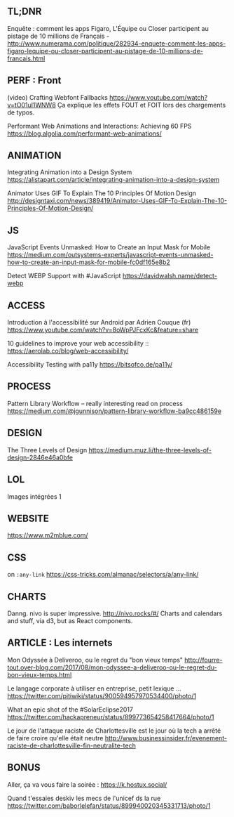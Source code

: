 ## TL;DNR   

Enquête : comment les apps Figaro, L'Équipe ou Closer participent au pistage de 10 millions de Français - http://www.numerama.com/politique/282934-enquete-comment-les-apps-figaro-lequipe-ou-closer-participent-au-pistage-de-10-millions-de-francais.html



## PERF : Front   

(video) Crafting Webfont Fallbacks 
https://www.youtube.com/watch?v=tO01ul1WNW8
Ça explique les effets FOUT et FOIT lors des chargements de typos.

Performant Web Animations and Interactions: Achieving 60 FPS
https://blog.algolia.com/performant-web-animations/



## ANIMATION   

Integrating Animation into a Design System 
https://alistapart.com/article/integrating-animation-into-a-design-system

Animator Uses GIF To Explain The 10 Principles Of Motion Design http://designtaxi.com/news/389419/Animator-Uses-GIF-To-Explain-The-10-Principles-Of-Motion-Design/



## JS   

JavaScript Events Unmasked: How to Create an Input Mask for Mobile https://medium.com/outsystems-experts/javascript-events-unmasked-how-to-create-an-input-mask-for-mobile-fc0df165e8b2

Detect WEBP Support with #JavaScript 
https://davidwalsh.name/detect-webp



## ACCESS   

Introduction à l'accessibilité sur Android par Adrien Couque (fr)
https://www.youtube.com/watch?v=8oWpPJFcxKc&feature=share

10 guidelines to improve your web accessibility :: 
https://aerolab.co/blog/web-accessibility/

Accessibility Testing with pa11y https://bitsofco.de/pa11y/


## PROCESS   

Pattern Library Workflow – really interesting read on process https://medium.com/@jgunnison/pattern-library-workflow-ba9cc486159e


## DESIGN   

The Three Levels of Design
https://medium.muz.li/the-three-levels-of-design-2846e46a0bfe


## LOL   
Images intégrées 1


## WEBSITE   

https://www.m2mblue.com/



## CSS   

on `:any-link` https://css-tricks.com/almanac/selectors/a/any-link/



## CHARTS   

Danng. nivo is super impressive. http://nivo.rocks/#/
Charts and calendars and stuff, via d3, but as React components.


## ARTICLE : Les internets  

Mon Odyssée à Deliveroo, ou le regret du "bon vieux temps"
http://fourre-tout.over-blog.com/2017/08/mon-odyssee-a-deliveroo-ou-le-regret-du-bon-vieux-temps.html

Le langage corporate à utiliser en entreprise, petit lexique ...
https://twitter.com/pitiwiki/status/900594957970534400/photo/1

What an epic shot of the #SolarEclipse2017
https://twitter.com/hackapreneur/status/899773654258417664/photo/1

Le jour de l'attaque raciste de Charlottesville est le jour où la tech a arrêté de faire croire qu'elle était neutre 
http://www.businessinsider.fr/evenement-raciste-de-charlottesville-fin-neutralite-tech


## BONUS   

Aller, ça va vous faire la soirée : https://k.hostux.social/

​Quand t'essaies deskiv les mecs de l'unicef ds la rue https://twitter.com/baborlelefan/status/899940020345331713/photo/1
